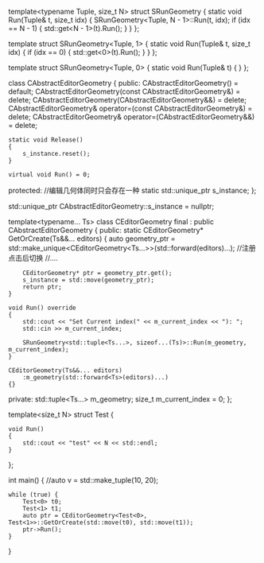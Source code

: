 
template<typename Tuple, size_t N>
struct SRunGeometry
{
	static void Run(Tuple& t, size_t idx) {
		SRunGeometry<Tuple, N - 1>::Run(t, idx);
		if (idx == N - 1) {
			std::get<N - 1>(t).Run();
		}
	}
};

template<typename Tuple>
struct SRunGeometry<Tuple, 1>
{
	static void Run(Tuple& t, size_t idx) {
		if (idx == 0) {
			std::get<0>(t).Run();
		}
	}
};

template<typename Tuple>
struct SRunGeometry<Tuple, 0>
{
	static void Run(Tuple& t) {
	}
};

class CAbstractEditorGeometry
{
public:
	CAbstractEditorGeometry() = default;
	CAbstractEditorGeometry(const CAbstractEditorGeometry&) = delete;
	CAbstractEditorGeometry(CAbstractEditorGeometry&&) = delete;
	CAbstractEditorGeometry& operator=(const CAbstractEditorGeometry&) = delete;
	CAbstractEditorGeometry& operator=(CAbstractEditorGeometry&&) = delete;

	static void Release()
	{
		s_instance.reset();
	}

	virtual void Run() = 0;
protected:
	//编辑几何体同时只会存在一种
	static std::unique_ptr<CAbstractEditorGeometry> s_instance;
};

std::unique_ptr<CAbstractEditorGeometry> CAbstractEditorGeometry::s_instance = nullptr;

template<typename... Ts>
class CEditorGeometry final : public CAbstractEditorGeometry
{
public:
	static CEditorGeometry* GetOrCreate(Ts&&... editors)
	{
		auto geometry_ptr = std::make_unique<CEditorGeometry<Ts...>>(std::forward<Ts>(editors)...);
		//注册点击后切换
		//....

		CEditorGeometry* ptr = geometry_ptr.get();
		s_instance = std::move(geometry_ptr);
		return ptr;
	}

	void Run() override
	{
		std::cout << "Set Current index(" << m_current_index << "): ";
		std::cin >> m_current_index;

		SRunGeometry<std::tuple<Ts...>, sizeof...(Ts)>::Run(m_geometry, m_current_index);
	}

	CEditorGeometry(Ts&&... editors)
		:m_geometry(std::forward<Ts>(editors)...)
	{}
private:
	std::tuple<Ts...> m_geometry;
	size_t m_current_index = 0;
};

template<size_t N>
struct Test
{


	void Run()
	{
		std::cout << "test" << N << std::endl;
	}
};

int main()
{
	//auto v = std::make_tuple(10, 20);

	while (true) {
		Test<0> t0;
		Test<1> t1;
		auto ptr = CEditorGeometry<Test<0>, Test<1>>::GetOrCreate(std::move(t0), std::move(t1));
		ptr->Run();
	}
}
